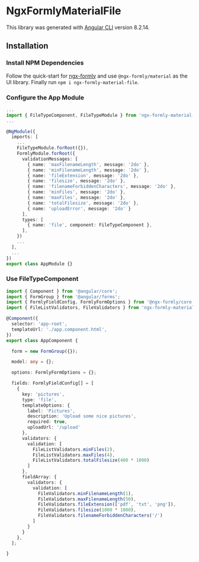 # NgxFormlyMaterialFile

This library was generated with [Angular CLI](https://github.com/angular/angular-cli) version 8.2.14.

## Installation

### Install NPM Dependencies
Follow the quick-start for [ngx-formly](https://github.com/ngx-formly/ngx-formly#quick-start) and use `@ngx-formly/material` as the UI library. Finally run `npm i ngx-formly-material-file`.

### Configure the App Module
```typescript
...
import { FileTypeComponent, FileTypeModule } from 'ngx-formly-material-file';
...

@NgModule({
  imports: [
    ...
    FileTypeModule.forRoot({}),
    FormlyModule.forRoot({
      validationMessages: [
        { name: 'maxFilenameLength', message: '2do' },
        { name: 'minFilenameLength', message: '2do' },
        { name: 'fileExtension', message: '2do' },
        { name: 'filesize', message: '2do' },
        { name: 'filenameForbiddenCharacters', message: '2do' },
        { name: 'minFiles', message: '2do' },
        { name: 'maxFiles', message: '2do' },
        { name: 'totalFilesize', message: '2do' },
        { name: 'uploadError', message: '2do' }
      ],
      types: [
        { name: 'file', component: FileTypeComponent },
      ],
    })
    ...
  ],
  ...
})
export class AppModule {}
```
### Use FileTypeComponent
```typescript
import { Component } from '@angular/core';
import { FormGroup } from '@angular/forms';
import { FormlyFieldConfig, FormlyFormOptions } from '@ngx-formly/core';
import { FileListValidators, FileValidators } from 'ngx-formly-material-file';

@Component({
  selector: 'app-root',
  templateUrl: './app.component.html',
})
export class AppComponent {

  form = new FormGroup({});

  model: any = {};

  options: FormlyFormOptions = {};

  fields: FormlyFieldConfig[] = [
    {
      key: 'pictures',
      type: 'file',
      templateOptions: {
        label: 'Pictures',
        description: 'Upload some nice pictures',
        required: true,
        uploadUrl: '/upload'
      },
      validators: {
        validation: [
          FileListValidators.minFiles(2),
          FileListValidators.maxFiles(4),
          FileListValidators.totalFilesize(400 * 1000)
        ]
      },
      fieldArray: {
        validators: {
          validation: [
            FileValidators.minFilenameLength(1),
            FileValidators.maxFilenameLength(50),
            FileValidators.fileExtension(['pdf', 'txt', 'png']),
            FileValidators.filesize(1000 * 1000),
            FileValidators.filenameForbiddenCharacters('/')
          ]
        }
      }
    },
  ];

}

```
